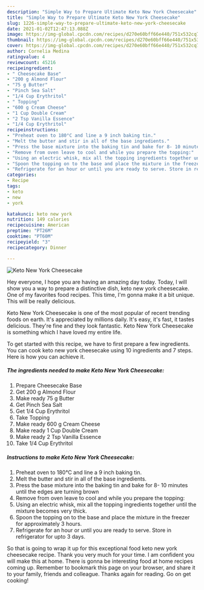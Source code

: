 ```yaml
---
description: "Simple Way to Prepare Ultimate Keto New York Cheesecake"
title: "Simple Way to Prepare Ultimate Keto New York Cheesecake"
slug: 1226-simple-way-to-prepare-ultimate-keto-new-york-cheesecake
date: 2021-01-02T12:47:13.088Z
image: https://img-global.cpcdn.com/recipes/d270e60bff66e440/751x532cq70/keto-new-york-cheesecake-recipe-main-photo.jpg
thumbnail: https://img-global.cpcdn.com/recipes/d270e60bff66e440/751x532cq70/keto-new-york-cheesecake-recipe-main-photo.jpg
cover: https://img-global.cpcdn.com/recipes/d270e60bff66e440/751x532cq70/keto-new-york-cheesecake-recipe-main-photo.jpg
author: Cornelia Medina
ratingvalue: 4
reviewcount: 45216
recipeingredient:
- " Cheesecake Base"
- "200 g Almond Flour"
- "75 g Butter"
- "Pinch Sea Salt"
- "1/4 Cup Erythritol"
- " Topping"
- "600 g Cream Cheese"
- "1 Cup Double Cream"
- "2 Tsp Vanilla Essence"
- "1/4 Cup Erythritol"
recipeinstructions:
- "Preheat oven to 180°C and line a 9 inch baking tin."
- "Melt the butter and stir in all of the base ingredients."
- "Press the base mixture into the baking tin and bake for 8- 10 minutes until the edges are turning brown"
- "Remove from oven leave to cool and while you prepare the topping:"
- "Using an electric whisk, mix all the topping ingredients together until the mixture becomes very thick."
- "Spoon the topping on to the base and place the mixture in the freezer for approximately 3 hours."
- "Refrigerate for an hour or until you are ready to serve. Store in refrigerator for upto 3 days."
categories:
- Recipe
tags:
- keto
- new
- york

katakunci: keto new york 
nutrition: 149 calories
recipecuisine: American
preptime: "PT26M"
cooktime: "PT60M"
recipeyield: "3"
recipecategory: Dinner

---
```



![Keto New York Cheesecake](https://img-global.cpcdn.com/recipes/d270e60bff66e440/751x532cq70/keto-new-york-cheesecake-recipe-main-photo.jpg)

Hey everyone, I hope you are having an amazing day today. Today, I will show you a way to prepare a distinctive dish, keto new york cheesecake. One of my favorites food recipes. This time, I'm gonna make it a bit unique. This will be really delicious.

Keto New York Cheesecake is one of the most popular of recent trending foods on earth. It's appreciated by millions daily. It's easy, it's fast, it tastes delicious. They're fine and they look fantastic. Keto New York Cheesecake is something which I have loved my entire life.




To get started with this recipe, we have to first prepare a few ingredients. You can cook keto new york cheesecake using 10 ingredients and 7 steps. Here is how you can achieve it.

<!--inarticleads1-->

##### The ingredients needed to make Keto New York Cheesecake:

1. Prepare  Cheesecake Base
1. Get 200 g Almond Flour
1. Make ready 75 g Butter
1. Get Pinch Sea Salt
1. Get 1/4 Cup Erythritol
1. Take  Topping
1. Make ready 600 g Cream Cheese
1. Make ready 1 Cup Double Cream
1. Make ready 2 Tsp Vanilla Essence
1. Take 1/4 Cup Erythritol




<!--inarticleads2-->

##### Instructions to make Keto New York Cheesecake:

1. Preheat oven to 180°C and line a 9 inch baking tin.
1. Melt the butter and stir in all of the base ingredients.
1. Press the base mixture into the baking tin and bake for 8- 10 minutes until the edges are turning brown
1. Remove from oven leave to cool and while you prepare the topping:
1. Using an electric whisk, mix all the topping ingredients together until the mixture becomes very thick.
1. Spoon the topping on to the base and place the mixture in the freezer for approximately 3 hours.
1. Refrigerate for an hour or until you are ready to serve. Store in refrigerator for upto 3 days.




So that is going to wrap it up for this exceptional food keto new york cheesecake recipe. Thank you very much for your time. I am confident you will make this at home. There is gonna be interesting food at home recipes coming up. Remember to bookmark this page on your browser, and share it to your family, friends and colleague. Thanks again for reading. Go on get cooking!
